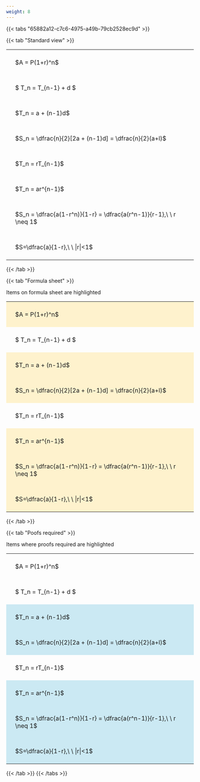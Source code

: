 ```yaml
---
weight: 8
---
```


{{< tabs "65882a12-c7c6-4975-a49b-79cb2528ec9d" >}}

{{< tab "Standard view" >}}

<style type="text/css">
#T_ff1d7 th.col_heading {
  text-align: left;
  font-size: 1em;
}
#T_ff1d7 td {
  text-align: left;
  font-size: 1em;
  padding: 1.5em;
}
</style>
<table id="T_ff1d7">
  <thead>
  </thead>
  <tbody>
    <tr>
      <td id="T_ff1d7_row0_col0" class="data row0 col0" >$A = P(1+r)^n$</td>
    </tr>
    <tr>
      <td id="T_ff1d7_row1_col0" class="data row1 col0" >$ T_n = T_{n-1} + d $</td>
    </tr>
    <tr>
      <td id="T_ff1d7_row2_col0" class="data row2 col0" >$T_n = a + (n-1)d$</td>
    </tr>
    <tr>
      <td id="T_ff1d7_row3_col0" class="data row3 col0" >$S_n = \dfrac{n}{2}[2a + (n-1)d] = \dfrac{n}{2}(a+l)$</td>
    </tr>
    <tr>
      <td id="T_ff1d7_row4_col0" class="data row4 col0" >$T_n = rT_{n-1}$</td>
    </tr>
    <tr>
      <td id="T_ff1d7_row5_col0" class="data row5 col0" >$T_n = ar^{n-1}$</td>
    </tr>
    <tr>
      <td id="T_ff1d7_row6_col0" class="data row6 col0" >$S_n = \dfrac{a(1-r^n)}{1-r} = \dfrac{a(r^n-1)}{r-1},\ \  r \neq 1$</td>
    </tr>
    <tr>
      <td id="T_ff1d7_row7_col0" class="data row7 col0" >$S=\dfrac{a}{1-r},\ \ |r|<1$</td>
    </tr>
  </tbody>
</table>
{{< /tab >}}

{{< tab "Formula sheet" >}}

Items on formula sheet are highlighted 
<br>
<style type="text/css">
#T_92f58 th.col_heading {
  text-align: left;
  font-size: 1em;
}
#T_92f58 td {
  text-align: left;
  font-size: 1em;
  padding: 1.5em;
}
#T_92f58_row0_col0, #T_92f58_row2_col0, #T_92f58_row3_col0, #T_92f58_row5_col0, #T_92f58_row6_col0, #T_92f58_row7_col0 {
  background-color: rgba(255,194,10, 0.2);
}
#T_92f58_row1_col0, #T_92f58_row4_col0 {
  background-color: rgba(0,0,0,0);
}
</style>
<table id="T_92f58">
  <thead>
  </thead>
  <tbody>
    <tr>
      <td id="T_92f58_row0_col0" class="data row0 col0" >$A = P(1+r)^n$</td>
    </tr>
    <tr>
      <td id="T_92f58_row1_col0" class="data row1 col0" >$ T_n = T_{n-1} + d $</td>
    </tr>
    <tr>
      <td id="T_92f58_row2_col0" class="data row2 col0" >$T_n = a + (n-1)d$</td>
    </tr>
    <tr>
      <td id="T_92f58_row3_col0" class="data row3 col0" >$S_n = \dfrac{n}{2}[2a + (n-1)d] = \dfrac{n}{2}(a+l)$</td>
    </tr>
    <tr>
      <td id="T_92f58_row4_col0" class="data row4 col0" >$T_n = rT_{n-1}$</td>
    </tr>
    <tr>
      <td id="T_92f58_row5_col0" class="data row5 col0" >$T_n = ar^{n-1}$</td>
    </tr>
    <tr>
      <td id="T_92f58_row6_col0" class="data row6 col0" >$S_n = \dfrac{a(1-r^n)}{1-r} = \dfrac{a(r^n-1)}{r-1},\ \  r \neq 1$</td>
    </tr>
    <tr>
      <td id="T_92f58_row7_col0" class="data row7 col0" >$S=\dfrac{a}{1-r},\ \ |r|<1$</td>
    </tr>
  </tbody>
</table>
{{< /tab >}}

{{< tab "Poofs required" >}}

Items where proofs required are highlighted 
<br>
<style type="text/css">
#T_a35eb th.col_heading {
  text-align: left;
  font-size: 1em;
}
#T_a35eb td {
  text-align: left;
  font-size: 1em;
  padding: 1.5em;
}
#T_a35eb_row0_col0, #T_a35eb_row1_col0, #T_a35eb_row4_col0 {
  background-color: rgba(0,0,0,0);
}
#T_a35eb_row2_col0, #T_a35eb_row3_col0, #T_a35eb_row5_col0, #T_a35eb_row6_col0, #T_a35eb_row7_col0 {
  background-color: rgba(0,150,200, 0.2);
}
</style>
<table id="T_a35eb">
  <thead>
  </thead>
  <tbody>
    <tr>
      <td id="T_a35eb_row0_col0" class="data row0 col0" >$A = P(1+r)^n$</td>
    </tr>
    <tr>
      <td id="T_a35eb_row1_col0" class="data row1 col0" >$ T_n = T_{n-1} + d $</td>
    </tr>
    <tr>
      <td id="T_a35eb_row2_col0" class="data row2 col0" >$T_n = a + (n-1)d$</td>
    </tr>
    <tr>
      <td id="T_a35eb_row3_col0" class="data row3 col0" >$S_n = \dfrac{n}{2}[2a + (n-1)d] = \dfrac{n}{2}(a+l)$</td>
    </tr>
    <tr>
      <td id="T_a35eb_row4_col0" class="data row4 col0" >$T_n = rT_{n-1}$</td>
    </tr>
    <tr>
      <td id="T_a35eb_row5_col0" class="data row5 col0" >$T_n = ar^{n-1}$</td>
    </tr>
    <tr>
      <td id="T_a35eb_row6_col0" class="data row6 col0" >$S_n = \dfrac{a(1-r^n)}{1-r} = \dfrac{a(r^n-1)}{r-1},\ \  r \neq 1$</td>
    </tr>
    <tr>
      <td id="T_a35eb_row7_col0" class="data row7 col0" >$S=\dfrac{a}{1-r},\ \ |r|<1$</td>
    </tr>
  </tbody>
</table>
{{< /tab >}}
{{< /tabs >}}